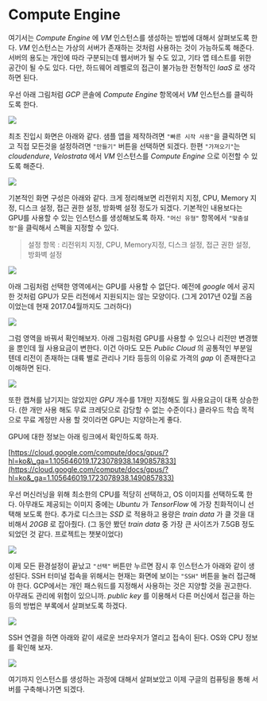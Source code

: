 # Compute Engine

여기서는 _Compute Engine_ 에 _VM_ 인스턴스를 생성하는 방법에 대해서 살펴보도록 한다. _VM_ 인스턴스는 가상의 서버가 존재하는 것처럼 사용하는 것이 가능하도록 해준다. 서버의 용도는 개인에 따라 구분되는데 웹서버가 될 수도 있고, 기타 앱 테스트를 위한 공간이 될 수도 있다. 다만, 하드웨어 레벨로의 접근이 불가능한 전형적인 *IaaS* 로 생각하면 된다.

우선 아래 그림처럼 *GCP* 콘솔에 _Compute Engine_ 항목에서 _VM_ 인스턴스를 클릭하도록 한다.

![](https://t1.daumcdn.net/cfile/tistory/2569C94558E49A8E0F)

최초 진입시 화면은 아래와 같다. 샘플 앱을 제작하려면 `"빠른 시작 사용"`을 클릭하면 되고 직접 모든것을 설정하려면 `"만들기"` 버튼을 선택하면 되겠다. 한편 `"가져오기"`는  _cloudendure_, _Velostrata_ 에서 _VM_ 인스턴스를 _Compute Engine_ 으로 이전할 수 있도록 해준다.

![](https://t1.daumcdn.net/cfile/tistory/251BDB3D58E49AA929)

기본적인 화면 구성은 아래와 같다. 크게 정리해보면 리전위치 지정, CPU, Memory 지정, 디스크 설정, 접근 권한 설정, 방화벽 설정 정도가 되겠다. 기본적인 내용보다는 GPU를 사용할 수 있는 인스턴스를 생성해보도록 하자. `"머신 유형"` 항목에서 `"맞춤설정"`을 클릭해서 스펙을 지정할 수 있다.

> 설정 항목 : 리전위치 지정, CPU, Memory지정, 디스크 설정, 접근 권한 설정, 방화벽 설정

![](https://t1.daumcdn.net/cfile/tistory/274AEF4458E49AC016)

아래 그림처럼 선택한 영역에서는 GPU를 사용할 수 없단다. 예전에 _google_ 에서 공지한 것처럼 GPU가 모든 리전에서 지원되지는 않는 모양이다. \(그게 2017년 02월 즈음이었는데 현재 2017.04월까지도 그러하다\)

![](https://t1.daumcdn.net/cfile/tistory/265C254058E49AD511)

그럼 영역을 바꿔서 확인해보자. 아래 그림처럼 GPU를 사용할 수 있으나 리전만 변경했을 뿐인데 월 사용요금이 변한다. 이건 아마도 모든 _Public Cloud_ 의 공통적인 부분일텐데 리전이 존재하는 대륙 별로 관리나 기타 등등의 이유로 가격의 _gap_ 이 존재한다고 이해하면 된다.

![](https://t1.daumcdn.net/cfile/tistory/25586A4258E49AE61C)

또한 캡쳐를 남기지는 않았지만 _GPU_ 개수를 1개만 지정해도 월 사용요금이 대폭 상승한다. \(한 개만 사용 해도 무료 크레딧으로 감당할 수 없는 수준이다.\) 클라우드 학습 목적으로 무료 계정만 사용 할 것이라면 GPU는 지양하는게 좋다.

GPU에 대한 정보는 아래 링크에서 확인하도록 하자.

[https://cloud.google.com/compute/docs/gpus/?hl=ko&\_ga=1.105646019.1723078938.1490857833](https://cloud.google.com/compute/docs/gpus/?hl=ko&_ga=1.105646019.1723078938.1490857833)

우선 머신러닝을 위해 최소한의 CPU를 적당히 선택하고, OS 이미지를 선택하도록 한다. 아무래도 제공되는 이미지 중에는 _Ubuntu_ 가 _TensorFlow_ 에 가장 친화적이니 선택해 보도록 한다. 추가로 디스크는 _SSD_ 로 적용하고 용량은 _train data_ 가 클 것을 대비해서 _20GB_ 로 잡아줬다. \(그 동안 봤던 _train data_ 중 가장 큰 사이즈가 7.5GB 정도 되었던 것 같다. 프로젝트는 챗봇이었다\)

![](https://t1.daumcdn.net/cfile/tistory/23154A4058E49AF616)

이제 모든 환경설정이 끝났고 `"선택"` 버튼만 누르면 잠시 후 인스턴스가 아래와 같이 생성된다. SSH 터미널 접속을 위해서는 현재는 화면에 보이는 `"SSH"` 버튼을 눌러 접근해야 한다. GCP에서는 개인 패스워드를 지정해서 사용하는 것은 지양할 것을 권고한다. 아무래도 관리에 위험이 있으니까. _public key_ 를 이용해서 다른 머신에서 접근을 하는 등의 방법은 부록에서 살펴보도록 하겠다.

![](https://t1.daumcdn.net/cfile/tistory/216A6F4658E49B0925)

SSH 연결을 하면 아래와 같이 새로운 브라우저가 열리고 접속이 된다. OS와 CPU 정보를 확인해 보자.

![](https://t1.daumcdn.net/cfile/tistory/276BFD4258E49B182E)

여기까지 인스턴스를 생성하는 과정에 대해서 살펴보았고 이제 구글의 컴퓨팅을 통해 서버를 구축해나가면 되겠다.
